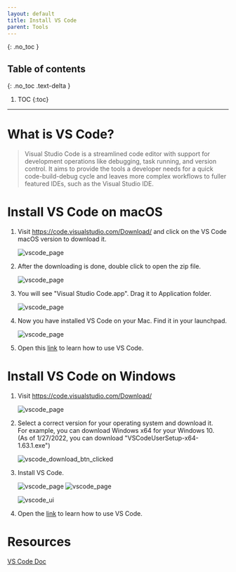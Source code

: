 ```yaml
---
layout: default
title: Install VS Code
parent: Tools
---
```



{: .no_toc }

## Table of contents
{: .no_toc .text-delta }

1. TOC
{:toc}

---

# What is VS Code?

> Visual Studio Code is a streamlined code editor with support for development operations like debugging, task running, and version control. It aims to provide the tools a developer needs for a quick code-build-debug cycle and leaves more complex workflows to fuller featured IDEs, such as the Visual Studio IDE.

# Install VS Code on macOS

1. Visit <https://code.visualstudio.com/Download/> and click on the VS Code macOS version to download it.

   ![vscode_page](/assets/images/tools/vscode/VScode_download_page.png)

2. After the downloading is done, double click to open the zip file.

   ![vscode_page](/assets/images/tools/vscode/vscode_mac_package.png)

3. You will see "Visual Studio Code.app". Drag it to Application folder.

   ![vscode_page](/assets/images/tools/vscode/vscode_mac_install.png)

4. Now you have installed VS Code on your Mac. Find it in your launchpad.

   ![vscode_page](/assets/images/tools/vscode/vscode_mac_home.png)

5. Open this [link](https://code.visualstudio.com/docs/?dv=osx) to learn how to use VS Code.

# Install VS Code on Windows

1. Visit <https://code.visualstudio.com/Download/>

   ![vscode_page](/assets/images/tools/vscode/vscode_page.png)

2. Select a correct version for your operating system and download it.  
   For example, you can download Windows x64 for your Windows 10.  
   (As of 1/27/2022, you can download "VSCodeUserSetup-x64-1.63.1.exe")

   ![vscode_download_btn_clicked](/assets/images/tools/vscode/vscode_download_btn_clicked.png)

3. Install VS Code.

   ![vscode_page](/assets/images/tools/vscode/setup_vscode.png)
   ![vscode_page](/assets/images/tools/vscode/completing_setup_vscode.png)

   ![vscode_ui](/assets/images/tools/vscode/vscode_ui.png)

4. Open the [link](https://code.visualstudio.com/docs/) to learn how to use VS Code.

# Resources

[VS Code Doc](https://code.visualstudio.com/docs)
